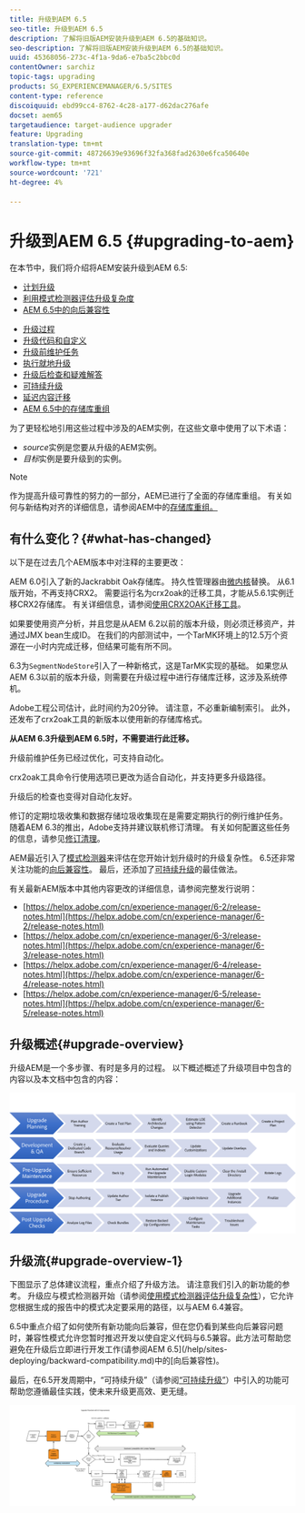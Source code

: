 ```yaml
---
title: 升级到AEM 6.5
seo-title: 升级到AEM 6.5
description: 了解将旧版AEM安装升级到AEM 6.5的基础知识。
seo-description: 了解将旧版AEM安装升级到AEM 6.5的基础知识。
uuid: 45368056-273c-4f1a-9da6-e7ba5c2bbc0d
contentOwner: sarchiz
topic-tags: upgrading
products: SG_EXPERIENCEMANAGER/6.5/SITES
content-type: reference
discoiquuid: ebd99cc4-8762-4c28-a177-d62dac276afe
docset: aem65
targetaudience: target-audience upgrader
feature: Upgrading
translation-type: tm+mt
source-git-commit: 48726639e93696f32fa368fad2630e6fca50640e
workflow-type: tm+mt
source-wordcount: '721'
ht-degree: 4%

---
```



# 升级到AEM 6.5 {#upgrading-to-aem}

在本节中，我们将介绍将AEM安装升级到AEM 6.5:

* [计划升级](/help/sites-deploying/upgrade-planning.md)
* [利用模式检测器评估升级复杂度](/help/sites-deploying/pattern-detector.md)
* [AEM 6.5中的向后兼容性](/help/sites-deploying/backward-compatibility.md)

<!--* [Using Offline Reindexing To Reduce Downtime During an Upgrade](/help/sites-deploying/upgrade-offline-reindexing.md)-->
* [升级过程](/help/sites-deploying/upgrade-procedure.md)
* [升级代码和自定义](/help/sites-deploying/upgrading-code-and-customizations.md)
* [升级前维护任务](/help/sites-deploying/pre-upgrade-maintenance-tasks.md)
* [执行就地升级](/help/sites-deploying/in-place-upgrade.md)
* [升级后检查和疑难解答](/help/sites-deploying/post-upgrade-checks-and-troubleshooting.md)
* [可持续升级](/help/sites-deploying/sustainable-upgrades.md)
* [延迟内容迁移](/help/sites-deploying/lazy-content-migration.md)
* [AEM 6.5中的存储库重组](/help/sites-deploying/repository-restructuring.md)

为了更轻松地引用这些过程中涉及的AEM实例，在这些文章中使用了以下术语：

* *source*&#x200B;实例是您要从升级的AEM实例。
* *目标*&#x200B;实例是要升级到的实例。

>[!NOTE]
>
>作为提高升级可靠性的努力的一部分，AEM已进行了全面的存储库重组。 有关如何与新结构对齐的详细信息，请参阅AEM中的[存储库重组。](/help/sites-deploying/repository-restructuring.md)

## 有什么变化？{#what-has-changed}

以下是在过去几个AEM版本中对注释的主要更改：

AEM 6.0引入了新的Jackrabbit Oak存储库。 持久性管理器由[微内核](/help/sites-deploying/platform.md#contentbody_title_4)替换。 从6.1版开始，不再支持CRX2。 需要运行名为crx2oak的迁移工具，才能从5.6.1实例迁移CRX2存储库。 有关详细信息，请参阅[使用CRX2OAK迁移工具](/help/sites-deploying/using-crx2oak.md)。

如果要使用资产分析，并且您是从AEM 6.2以前的版本升级，则必须迁移资产，并通过JMX bean生成ID。 在我们的内部测试中，一个TarMK环境上的12.5万个资源在一小时内完成迁移，但结果可能有所不同。

6.3为`SegmentNodeStore`引入了一种新格式，这是TarMK实现的基础。 如果您从AEM 6.3以前的版本升级，则需要在升级过程中进行存储库迁移，这涉及系统停机。

Adobe工程公司估计，此时间约为20分钟。 请注意，不必重新编制索引。 此外，还发布了crx2oak工具的新版本以使用新的存储库格式。

**从AEM 6.3升级到AEM 6.5时，不需要进行此迁移。**

升级前维护任务已经过优化，可支持自动化。

crx2oak工具命令行使用选项已更改为适合自动化，并支持更多升级路径。

升级后的检查也变得对自动化友好。

修订的定期垃圾收集和数据存储垃圾收集现在是需要定期执行的例行维护任务。 随着AEM 6.3的推出，Adobe支持并建议联机修订清理。 有关如何配置这些任务的信息，请参见[修订清理](/help/sites-deploying/revision-cleanup.md)。

AEM最近引入了[模式检测器](/help/sites-deploying/pattern-detector.md)来评估在您开始计划升级时的升级复杂性。 6.5还非常关注功能的[向后兼容性](/help/sites-deploying/backward-compatibility.md)。 最后，还添加了[可持续升级](/help/sites-deploying/sustainable-upgrades.md)的最佳做法。

有关最新AEM版本中其他内容更改的详细信息，请参阅完整发行说明：

* [https://helpx.adobe.com/cn/experience-manager/6-2/release-notes.html](https://helpx.adobe.com/cn/experience-manager/6-2/release-notes.html)
* [https://helpx.adobe.com/cn/experience-manager/6-3/release-notes.html](https://helpx.adobe.com/cn/experience-manager/6-3/release-notes.html)
* [https://helpx.adobe.com/cn/experience-manager/6-4/release-notes.html](https://helpx.adobe.com/cn/experience-manager/6-4/release-notes.html)
* [https://helpx.adobe.com/cn/experience-manager/6-5/release-notes.html](https://helpx.adobe.com/cn/experience-manager/6-5/release-notes.html)

## 升级概述{#upgrade-overview}

升级AEM是一个多步骤、有时是多月的过程。 以下概述概述了升级项目中包含的内容以及本文档中包含的内容：

![screen_shot_2018-03-30at80708am](assets/screen_shot_2018-03-30at80708am.png)

## 升级流{#upgrade-overview-1}

下图显示了总体建议流程，重点介绍了升级方法。 请注意我们引入的新功能的参考。 升级应与模式检测器开始（请参阅[使用模式检测器评估升级复杂性](/help/sites-deploying/pattern-detector.md)），它允许您根据生成的报告中的模式决定要采用的路径，以与AEM 6.4兼容。

6.5中重点介绍了如何使所有新功能向后兼容，但在您仍看到某些向后兼容问题时，兼容性模式允许您暂时推迟开发以使自定义代码与6.5兼容。此方法可帮助您避免在升级后立即进行开发工作(请参阅AEM 6.5](/help/sites-deploying/backward-compatibility.md)中的[向后兼容性)。

最后，在6.5开发周期中，“可持续升级”（请参阅[“可持续升级”](/help/sites-deploying/sustainable-upgrades.md)）中引入的功能可帮助您遵循最佳实践，使未来升级更高效、更无缝。

![6_4_upgrade_overviewproftwork-newpage3](assets/6_4_upgrade_overviewflowchart-newpage3.png)

